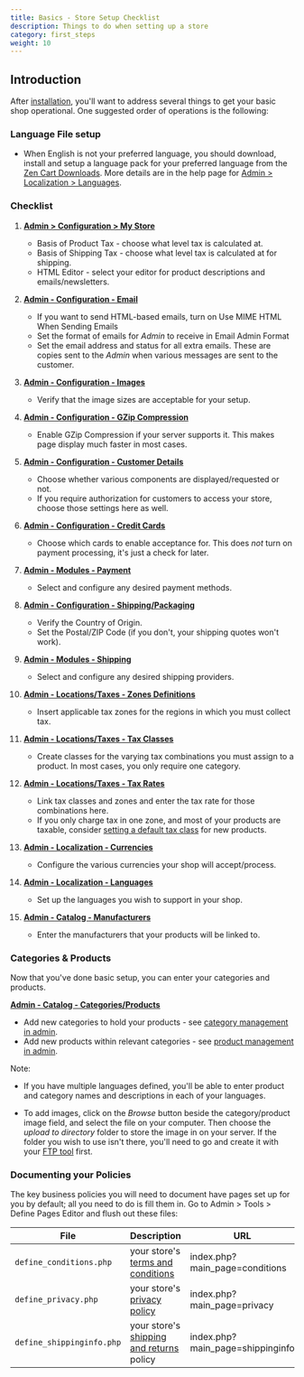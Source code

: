 ```yaml
---
title: Basics - Store Setup Checklist
description: Things to do when setting up a store 
category: first_steps 
weight: 10
---
```


## Introduction

After [installation](/user/first_steps/how_do_i_install/), you'll want to address several things to get your basic shop operational. One suggested order of operations is the following:

### Language File setup 
- When English is not your preferred language, you should download, install and setup
a language pack for 
your preferred language from the [Zen Cart Downloads](https://www.zen-cart.com/downloads.php?do=cat&id=6). More details are in the help page for 
[Admin > Localization > Languages](/user/admin_pages/localization/languages/). 

### Checklist

1.  **[Admin > Configuration > My Store](/user/admin_pages/configuration/configuration_mystore/)**
    *   Basis of Product Tax - choose what level tax is calculated at.
    *   Basis of Shipping Tax - choose what level tax is calculated at for shipping.
    *   HTML Editor - select your editor for product descriptions and emails/newsletters.  

2.  **[Admin - Configuration - Email](/user/admin_pages/configuration/configuration_email/)**
    *   If you want to send HTML-based emails, turn on Use MIME HTML When Sending Emails
    *   Set the format of emails for _Admin_ to receive in Email Admin Format
    *   Set the email address and status for all extra emails. These are copies sent to the _Admin_ when various messages are sent to the customer.  

3.  **[Admin - Configuration - Images](/user/admin_pages/configuration/configuration_images/)**
    *   Verify that the image sizes are acceptable for your setup.  

4.  **[Admin - Configuration - GZip Compression](/user/admin_pages/configuration/configuration_gzipcompression/)**
    *   Enable GZip Compression if your server supports it. This makes page display much faster in most cases.  

5.  **[Admin - Configuration - Customer Details](/user/admin_pages/configuration/configuration_customerdetails/)**
    *   Choose whether various components are displayed/requested or not.
    *   If you require authorization for customers to access your store, choose those settings here as well.  

6.  **[Admin - Configuration - Credit Cards](/user/admin_pages/configuration/configuration_creditcards/)**
    *   Choose which cards to enable acceptance for. This does _not_ turn on payment processing, it's just a check for later.  

7.  **[Admin - Modules - Payment](/user/admin_pages/modules/payment/)**
    *   Select and configure any desired payment methods.  

8.  **[Admin - Configuration - Shipping/Packaging](/user/admin_pages/configuration/configuration_shippingpackaging/)**
    *   Verify the Country of Origin.
    *   Set the Postal/ZIP Code (if you don't, your shipping quotes won't work).  

9.  **[Admin - Modules - Shipping](/user/admin_pages/modules/shipping/)**
    *   Select and configure any desired shipping providers.  

10.  **[Admin - Locations/Taxes - Zones Definitions](/user/admin_pages/locations/zones_definitions/)**
     *   Insert applicable tax zones for the regions in which you must collect tax.  

11.  **[Admin - Locations/Taxes - Tax Classes](/user/admin_pages/locations/tax_classes/)**
     *   Create classes for the varying tax combinations you must assign to a product. In most cases, you only require one category.  

12.  **[Admin - Locations/Taxes - Tax Rates](/user/admin_pages/locations/tax_rates/)**
     *   Link tax classes and zones and enter the tax rate for those combinations here.  
     *   If you only charge tax in one zone, and most of your products are taxable, consider [setting a default tax class](/user/taxes/default_tax_class/) for new products. 
13.  **[Admin - Localization - Currencies](/user/admin_pages/localization/currencies/)**
     *   Configure the various currencies your shop will accept/process.  

14.  **[Admin - Localization - Languages](/user/admin_pages/localization/languages/)**
     *   Set up the languages you wish to support in your shop.  

15.  **[Admin - Catalog - Manufacturers](/user/admin_pages/catalog/manufacturers/)**
     *   Enter the manufacturers that your products will be linked to.

### Categories & Products

Now that you've done basic setup, you can enter your categories and products.

**[Admin - Catalog - Categories/Products](/user/admin_pages/catalog/categories_products/)**

*   Add new categories to hold your products - see [category management in admin](/user/products/category_management_admin/). 
*   Add new products within relevant categories - see [product management in admin](/user/products/product_management_admin/).

Note:

*   If you have multiple languages defined, you'll be able to enter product and category names and descriptions in each of your languages.

*   To add images, click on the _Browse_ button beside the category/product image field, and select the file on your computer. Then choose the _upload to directory_ folder to store the image in on your server. If the folder you wish to use isn't there, you'll need to go and create it with your [FTP tool](/user/first_steps/useful_tools/#ftp-tools) first.

### Documenting your Policies 

The key business policies you will need to document have pages set up for you by default; all you need to do is fill them in.  Go to Admin > Tools > Define Pages Editor and flush out these files: 

File | Description | URL
-----|-------------|-----
`define_conditions.php` | your store's [terms and conditions](/user/storefront_pages/conditions/) | index.php?main_page=conditions
`define_privacy.php` | your store's [privacy policy](/user/storefront_pages/privacy/)| index.php?main_page=privacy
`define_shippinginfo.php` | your store's [shipping and returns](/user/storefront_pages/shippinginfo/) policy | index.php?main_page=shippinginfo


